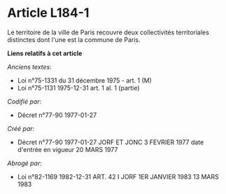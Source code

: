 # Article L184-1

Le territoire de la ville de Paris       recouvre deux collectivités territoriales distinctes dont l'une est la commune de
Paris.

**Liens relatifs à cet article**

_Anciens textes_:

  - Loi n°75-1331 du 31 décembre 1975 - art. 1 (M)
  - Loi n°75-1131 1975-12-31 art. 1 al. 1 (partie)

_Codifié par_:

  - Décret n°77-90 1977-01-27

_Créé par_:

  - Décret n°77-90 1977-01-27 JORF ET JONC 3 FEVRIER 1977 date d'entrée en vigueur 20 MARS 1977

_Abrogé par_:

  - Loi n°82-1169 1982-12-31 ART. 42 I JORF 1ER JANVIER 1983 13 MARS 1983
